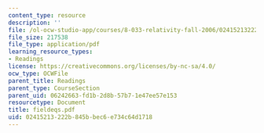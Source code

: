 ```yaml
---
content_type: resource
description: ''
file: /ol-ocw-studio-app/courses/8-033-relativity-fall-2006/02415213222b845bbec6e734c64d1718_fieldeqs.pdf
file_size: 217538
file_type: application/pdf
learning_resource_types:
- Readings
license: https://creativecommons.org/licenses/by-nc-sa/4.0/
ocw_type: OCWFile
parent_title: Readings
parent_type: CourseSection
parent_uid: 06242663-fd1b-2d8b-57b7-1e47ee57e153
resourcetype: Document
title: fieldeqs.pdf
uid: 02415213-222b-845b-bec6-e734c64d1718
---
```

